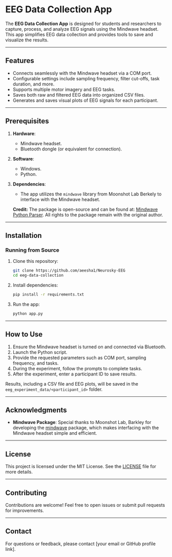 # EEG Data Collection App

The **EEG Data Collection App** is designed for students and researchers to capture, process, and analyze EEG signals using the Mindwave headset. This app simplifies EEG data collection and provides tools to save and visualize the results.

---

## Features

- Connects seamlessly with the Mindwave headset via a COM port.
- Configurable settings include sampling frequency, filter cut-offs, task duration, and more.
- Supports multiple motor imagery and EEG tasks.
- Saves both raw and filtered EEG data into organized CSV files.
- Generates and saves visual plots of EEG signals for each participant.

---

## Prerequisites

1. **Hardware**:
   - Mindwave headset.
   - Bluetooth dongle (or equivalent for connection).

2. **Software**:
   - Windows.
   - Python.

3. **Dependencies**:
   - The app utilizes the `mindwave` library from Moonshot Lab Berkely  to interface with the Mindwave headset. 

   **Credit:** The package is open-source and can be found at: [Mindwave Python Parser](https://github.com/BarkleyUS/mindwave-python). All rights to the package remain with the original author.

---

## Installation

### Running from Source
1. Clone this repository:
   ```bash
   git clone https://github.com/aeesha1/Neurosky-EEG
   cd eeg-data-collection
   ```
2. Install dependencies:
   ```bash
   pip install -r requirements.txt
   ```
3. Run the app:
   ```bash
   python app.py
   ```

---

## How to Use

1. Ensure the Mindwave headset is turned on and connected via Bluetooth.
2. Launch the Python script.
3. Provide the requested parameters such as COM port, sampling frequency, and tasks.
4. During the experiment, follow the prompts to complete tasks.
5. After the experiment, enter a participant ID to save results.

Results, including a CSV file and EEG plots, will be saved in the `eeg_experiment_data/<participant_id>` folder.

---

## Acknowledgments

- **Mindwave Package**: Special thanks to Moonshot Lab, Barkley for developing the [mindwave](https://github.com/BarkleyUS/mindwave-python) package, which makes interfacing with the Mindwave headset simple and efficient.

---

## License

This project is licensed under the MIT License. See the [LICENSE](LICENSE) file for more details.

---

## Contributing

Contributions are welcome! Feel free to open issues or submit pull requests for improvements.

---

## Contact

For questions or feedback, please contact [your email or GitHub profile link].
